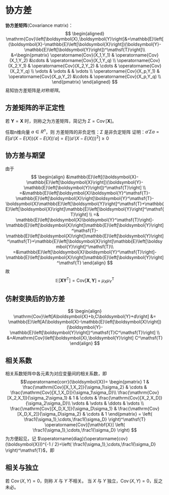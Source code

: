 # 协方差

**协方差矩阵**(Covariance matrix)：
$$
\begin{aligned}
\mathrm{Cov}\left[\boldsymbol{X},\boldsymbol{Y}\right]&=\mathbb{E}\left[(\boldsymbol{X}-\mathbb{E}\left[\boldsymbol{X}\right])(\boldsymbol{Y}-\mathbb{E}\left[\boldsymbol{Y}\right])^\mathsf{T}\right]\\
&=\begin{pmatrix}
    \operatorname{Cov}(X_1,Y_1) & \operatorname{Cov}(X_1,Y_2) &\cdots & \operatorname{Cov}(X_1,Y_q) \\
    \operatorname{Cov}(X_2,Y_1) & \operatorname{Cov}(X_2,Y_2) & \cdots & \operatorname{Cov}(X_2,Y_q) \\
    \vdots & \vdots & & \vdots \\
    \operatorname{Cov}(X_p,Y_1) & \operatorname{Cov}(X_p,Y_2) &\cdots & \operatorname{Cov}(X_p,Y_q) \\
\end{pmatrix}
\end{aligned}
$$
易知协方差矩阵是*对称矩阵*。

## 方差矩阵的半正定性

若 $\mathbf{Y}=\mathbf{X}$ 时，则称之为方差矩阵，简记为 $\Sigma=\operatorname{Cov}[\mathbf{X}]$。

任取n维向量 $a \in R^n$，则
方差矩阵的非负定性：$\Sigma$ 是非负定矩阵
证明：$a'\Sigma a=E[a'(X-E(X))(X-E(X))'a]=E[(a'(X-E(X)))^2]\ge 0$

## 协方差与期望

由于
$$
\begin{align}
&\mathbb{E}\left[(\boldsymbol{X}-\mathbb{E}\left[\boldsymbol{X}\right])(\boldsymbol{Y}-\mathbb{E}\left[\boldsymbol{Y}\right])^\mathsf{T}\right] \\
=&\mathbb{E}\left[\boldsymbol{X}\boldsymbol{Y}^\mathsf{T}-\mathbb{E}\left[\boldsymbol{X}\right]\boldsymbol{Y}^\mathsf{T}-\boldsymbol{X}\mathbb{E}\left[\boldsymbol{Y}\right]^\mathsf{T}+\mathbb{E}\left[\boldsymbol{X}\right]\mathbb{E}\left[\boldsymbol{Y}\right]^\mathsf{T}\right] \\ 
=& \mathbb{E}\left[\boldsymbol{X}\boldsymbol{Y}^\mathsf{T}\right]-\mathbb{E}\left[\boldsymbol{X}\right]\mathbb{E}\left[\boldsymbol{Y}\right]^\mathsf{T}-\mathbb{E}\left[\boldsymbol{X}\right]\mathbb{E}\left[\boldsymbol{Y}\right]^\mathsf{T}+\mathbb{E}\left[\boldsymbol{X}\right]\mathbb{E}\left[\boldsymbol{Y}\right]^\mathsf{T}\\
=&\mathbb{E}\left[\boldsymbol{X}\boldsymbol{Y}^\mathsf{T}\right]-\mathbb{E}\left[\boldsymbol{X}\right]\mathbb{E}\left[\boldsymbol{Y}\right]^\mathsf{T}
\end{align}
$$
故
$$\mathbb{E}\left[\boldsymbol{X}\boldsymbol{Y}^\mathsf{T}\right]=\mathrm{Cov}\left[\boldsymbol{X},\boldsymbol{Y}\right]+\mu_{X}\mu_{Y}^\mathsf{T}$$

## 仿射变换后的协方差

$$
\begin{align}
\mathrm{Cov}\left[A\boldsymbol{X}+b,C\boldsymbol{Y}+d\right] &= \mathbb{E}\left[A(\boldsymbol{X}-\mathbb{E}\left[\boldsymbol{X}\right])(\boldsymbol{Y}-\mathbb{E}\left[\boldsymbol{Y}\right])^\mathsf{T}C^\mathsf{T}\right] \\
&=A\mathrm{Cov}\left[\boldsymbol{X},\boldsymbol{Y}\right] C^\mathsf{T}
\end{align}
$$

## 相关系数

相关系数矩阵中各元素为对应变量间的相关系数，即
$$\operatorname{corr}(\boldsymbol{X})=
\begin{pmatrix} 
1 & \frac{\mathrm{Cov}[X_1,X_2]}{\sigma_1\sigma_2} & \cdots & \frac{\mathrm{Cov}[X_1,X_D]}{\sigma_1\sigma_D}\\
\frac{\mathrm{Cov}[X_2,X_1]}{\sigma_2\sigma_1} & 1 & \cdots & \frac{\mathrm{Cov}[X_2,X_D]}{\sigma_2\sigma_D}\\
\vdots & \vdots & \ddots & \vdots \\
\frac{\mathrm{Cov}[X_D,X_1]}{\sigma_D\sigma_1} & \frac{\mathrm{Cov}[X_D,X_2]}{\sigma_D\sigma_2} & \cdots & 1
\end{pmatrix}
= \left( \frac1{\sigma_1},\cdots,\frac1{\sigma_D} \right)^\mathsf{T} \operatorname{Cov}[\mathbf{X}] \left( \frac1{\sigma_1},\cdots,\frac1{\sigma_D} \right)
$$
为方便起见，记 $\operatorname{diag}(\operatorname{cov}(\boldsymbol{X}))^{-1 / 2}=\left( \frac1{\sigma_1},\cdots,\frac1{\sigma_D} \right)^\mathsf{T}$，即

## 相关与独立

若 $\operatorname{Cov}(X,Y)=0$，则称 $X$ 与 $Y$ 不相关。
当 $X$ 与 $Y$ 独立，$\operatorname{Cov}(X,Y)=0$，反之未必。
